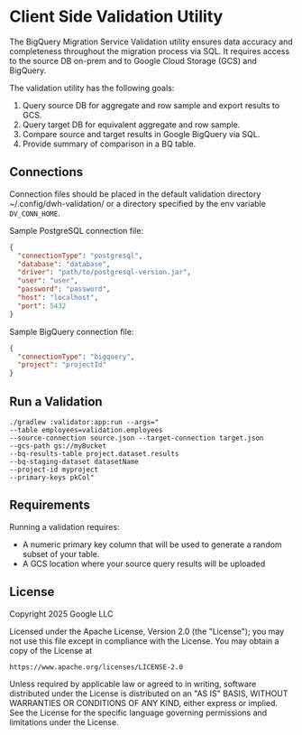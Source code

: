 # Client Side Validation Utility

The BigQuery Migration Service Validation utility ensures data accuracy and completeness throughout the
migration process via SQL. It requires access to the source DB on-prem and to Google Cloud Storage (GCS) and BigQuery.

The validation utility has the following goals:
1. Query source DB for aggregate and row sample and export results to GCS.
2. Query target DB for equivalent aggregate and row sample.
3. Compare source and target results in Google BigQuery via SQL.
4. Provide summary of comparison in a BQ table.

## Connections
Connection files should be placed in the default validation directory ~/.config/dwh-validation/ or a 
directory specified by the env variable `DV_CONN_HOME`.

Sample PostgreSQL connection file:
```json
{
  "connectionType": "postgresql",
  "database": "database",
  "driver": "path/to/postgresql-version.jar",
  "user": "user",
  "password": "password",
  "host": "localhost",
  "port": 5432
}
```

Sample BigQuery connection file:
```json
{
  "connectionType": "bigquery",
  "project": "projectId"
}
```

## Run a Validation
```commandline
./gradlew :validator:app:run --args="
--table employees=validation.employees 
--source-connection source.json --target-connection target.json 
--gcs-path gs://myBucket 
--bq-results-table project.dataset.results 
--bq-staging-dataset datasetName 
--project-id myproject 
--primary-keys pkCol"
```

## Requirements
Running a validation requires:
- A numeric primary key column that will be used to generate a random subset of your table.
- A GCS location where your source query results will be uploaded

## License

Copyright 2025 Google LLC

Licensed under the Apache License, Version 2.0 (the "License");
you may not use this file except in compliance with the License.
You may obtain a copy of the License at

    https://www.apache.org/licenses/LICENSE-2.0

Unless required by applicable law or agreed to in writing, software
distributed under the License is distributed on an "AS IS" BASIS,
WITHOUT WARRANTIES OR CONDITIONS OF ANY KIND, either express or implied.
See the License for the specific language governing permissions and
limitations under the License.